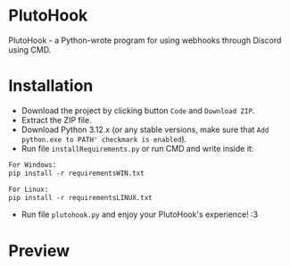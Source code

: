 # PlutoHook
PlutoHook - a Python-wrote program for using webhooks through Discord using CMD.

# Installation
- Download the project by clicking button `Code` and `Download ZIP`.
- Extract the ZIP file.
- Download Python 3.12.x (or any stable versions, make sure that `Add python.exe to PATH' checkmark is enabled`).
- Run file `installRequirements.py` or run CMD and write inside it:
```txt
For Windows:
pip install -r requirementsWIN.txt

For Linux:
pip install -r requirementsLINUX.txt
```
- Run file `plutohook.py` and enjoy your PlutoHook's experience! :3

# Preview
<div align="center">
    <img src="https://github.com/techplayz32/plutohook/blob/main/license/preview.png>
